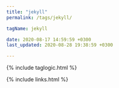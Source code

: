 ```yaml
---
title: "jekyll"
permalink: /tags/jekyll/

tagName: jekyll

date: 2020-08-17 14:59:59 +0300
last_updated: 2020-08-28 19:38:59 +0300

---
```


{% include taglogic.html %}

{% include links.html %}
